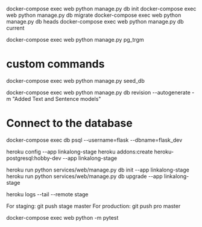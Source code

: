 docker-compose exec web python manage.py db init
docker-compose exec web python manage.py db migrate
docker-compose exec web python manage.py db heads
docker-compose exec web python manage.py db current


docker-compose exec web python manage.py pg_trgm

# custom commands
docker-compose exec web python manage.py seed_db


docker-compose exec web python manage.py db revision --autogenerate -m "Added Text and Sentence models"

# Connect to the database
docker-compose exec db psql --username=flask --dbname=flask_dev

heroku config --app linkalong-stage
heroku addons:create heroku-postgresql:hobby-dev --app linkalong-stage


heroku run python services/web/manage.py db init --app linkalong-stage
heroku run python services/web/manage.py db upgrade --app linkalong-stage

heroku logs --tail --remote stage

For staging: git push stage master
For production: git push pro master



docker-compose exec web python -m pytest